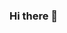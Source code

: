### Hi there 👋

<!--
**TaoChen-M/TaoChen-M** is a ✨ _special_ ✨ repository because its `README.md` (this file) appears on your GitHub profile.

Here are some ideas to get you started:

- 👉 I’m a student from NJUPT, majoring in CS
- 🌱 Focus on AI and DL recently
- ✒️ Main tools:Python、C++、Linux
- 😄 Enjoy photography and coding
- 💬 Contact me: chentao_email_m@163.com


